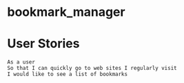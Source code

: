 # bookmark_manager

# User Stories
```
As a user
So that I can quickly go to web sites I regularly visit
I would like to see a list of bookmarks
```
